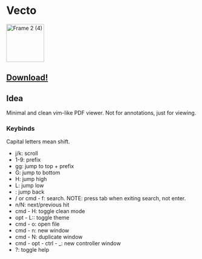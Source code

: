 
# Vecto 
<img width="100" alt="Frame 2 (4)" src="https://user-images.githubusercontent.com/55263795/114799260-0dd3ed00-9d4c-11eb-86be-68f0bb5d943a.png">

## [Download!](https://drive.google.com/file/d/1bx57A-kyP5zDVBRgwN1FuEDOOw9a6aUw/view?usp=sharing) 

## Idea

Minimal and clean vim-like PDF viewer. Not for annotations, just for viewing. 


### Keybinds

Capital letters mean shift.

- j/k: scroll
- 1-9: prefix
- gg: jump to top + prefix
- G: jump to bottom
- H: jump high
- L: jump low
- <C-o>: jump back
- / or cmd - f: search. NOTE: press tab when exiting search, not enter. 
- n/N: next/previous hit
- cmd - H: toggle clean mode
- opt - L:: toggle theme
- cmd - o: open file
- cmd - n: new window
- cmd - N: duplicate window
- cmd - opt - ctrl - _: new controller window
- ?: toggle help

